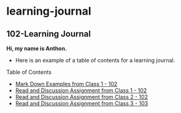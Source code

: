# learning-journal

## 102-Learning Journal

**Hi, my name is Anthon.**


- Here is an example of a table of contents for a learning journal.

Table of Contents
- [Mark Down Examples from Class 1 - 102](/MarkdownExamples.md)
- [Read and Discussion Assignment from Class 1 - 102](/Discussion.md)
- [Read and Discussion Assignment from Class 2 - 102](/Discussion_02.md)
- [Read and Discussion Assignment from Class 3 - 103](/Discussion_03.md)
